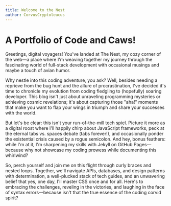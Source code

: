 ```yaml
---
title: Welcome to the Nest
author: CorvusCryptoleucus
---
```


# A Portfolio of Code and Caws!
Greetings, digital voyagers! You've landed at The Nest, my cozy corner of the web—a place where I'm weaving together my journey through the fascinating world of full-stack development with occasional musings and maybe a touch of avian humor.

Why nestle into this coding adventure, you ask? Well, besides needing a reprieve from the bug hunt and the allure of procrastination, I've decided it's time to chronicle my evolution from coding fledgling to (hopefully) soaring developer. This blog isn't just about unraveling programming mysteries or achieving cosmic revelations; it's about capturing those "aha!" moments that make you want to flap your wings in triumph and share your successes with the world.

But let's be clear: this isn't your run-of-the-mill tech spiel. Picture it more as a digital roost where I'll happily chirp about JavaScript frameworks, peck at the eternal tabs vs. spaces debate (tabs forever!), and occasionally ponder the existential crisis caused by a rogue semicolon. And hey, bonus feathers: while I'm at it, I'm sharpening my skills with Jekyll on GitHub Pages—because why not showcase my coding prowess while documenting this whirlwind?

So, perch yourself and join me on this flight through curly braces and nested loops. Together, we'll navigate APIs, databases, and design patterns with determination, a well-plucked stack of tech guides, and an unwavering belief that yes, one day, I'll master CSS once and for all. Here's to embracing the challenges, reveling in the victories, and laughing in the face of syntax errors—because isn't that the true essence of the coding corvid spirit?
